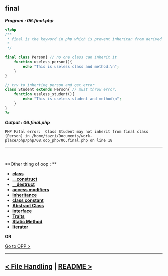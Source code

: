 ## final 
***Program : 06.final.php***
```php
<?php 
/**
 * final is the keyword in php which is prevent inheritan from derived class.
 * 
 */

final class Person{ // no one class can inherit it
    function useless_person(){
        echo "This is useless class and method.\n";
    }
}

// try to inherting person and get error 
class Student extends Person{ // must throw error.
    function useless_student(){
        echo "This is useless student and method\n";
    }
}
?>
```

***Output : 06.final.php***
```
PHP Fatal error:  Class Student may not inherit from final class (Person) in /home/tazri/Documents/work-place/php/php/08.oop_php/06.final.php on line 18
```

<hr />
<br />

**Other thing of oop : **

- **[class](./00.class.md)**
- **[__construct](./01._contruct.md)**
- **[__destruct](./02._destruct.md)**
- **[access modifiers](./03.access_modifiers.md)**
- **[inheritance](./04.inheritance.md)**
- **[class constant](./06.class_constant.md)**
- **[Abstract Class](./07.abstract_class.md)**
- **[interface](./08.interface.md)**
- **[Traits](./09.traits.md)**
- **[Static Method](./10.static_method.md)**
- **[Iterator](./11.iterator.md)**



**OR**

[Go to OPP >](./../08.oop.md)

<hr />

[< File Handling](./../07.file_handling.md) | [README >](./../../README.md)
----